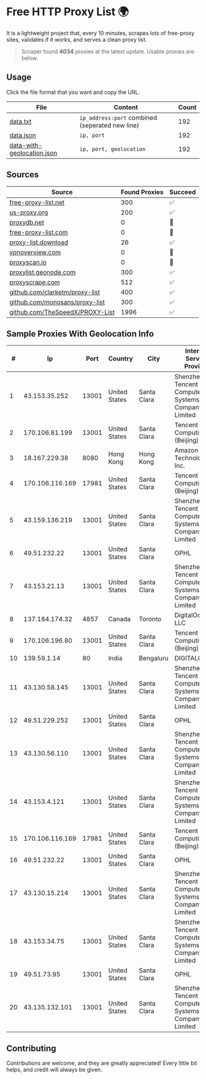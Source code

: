 
# Free HTTP Proxy List 🌍

It is a lightweight project that, every 10 minutes, scrapes lots of free-proxy sites, validates if it works, and serves a clean proxy list.


> Scraper found **4034** proxies at the latest update. Usable proxies are below.

## Usage

Click the file format that you want and copy the URL.


|File|Content|Count|
|----|-------|-----|
|[data.txt](https://raw.githubusercontent.com/themiralay/Proxy-List-World/master/data.txt)|`ip_address:port` combined (seperated new line)|192|
|[data.json](https://raw.githubusercontent.com/themiralay/Proxy-List-World/master/data.json)|`ip, port`|192|
|[data-with-geolocation.json](https://raw.githubusercontent.com/themiralay/Proxy-List-World/master/data-with-geolocation.json)|`ip, port, geolocation`|192|

## Sources

|Source|Found Proxies|Succeed|
|------|-------------|-------|
|[free-proxy-list.net](https://free-proxy-list.net)|300|✅|
|[us-proxy.org](https://www.us-proxy.org)|200|✅|
|[proxydb.net](http://proxydb.net)|0|🚫|
|[free-proxy-list.com](https://free-proxy-list.com/?page=&port=&type%5B%5D=http&type%5B%5D=https&up_time=0&search=Search)|0|🚫|
|[proxy-list.download](https://www.proxy-list.download/HTTP)|26|✅|
|[vpnoverview.com](https://vpnoverview.com/privacy/anonymous-browsing/free-proxy-servers)|0|🚫|
|[proxyscan.io](https://www.proxyscan.io)|0|🚫|
|[proxylist.geonode.com](https://proxylist.geonode.com/api/proxy-list?limit=300&page=1&sort_by=lastChecked&sort_type=desc&protocols=http,https)|300|✅|
|[proxyscrape.com](https://api.proxyscrape.com/v2/?request=displayproxies&protocol=http&timeout=10000&country=all&ssl=all&anonymity=all)|512|✅|
|[github.com/clarketm/proxy-list](https://raw.githubusercontent.com/clarketm/proxy-list/master/proxy-list-raw.txt)|400|✅|
|[github.com/monosans/proxy-list](https://raw.githubusercontent.com/monosans/proxy-list/main/proxies/http.txt)|300|✅|
|[github.com/TheSpeedX/PROXY-List](https://raw.githubusercontent.com/TheSpeedX/PROXY-List/master/http.txt)|1996|✅|


## Sample Proxies With Geolocation Info

|#|Ip|Port|Country|City|Internet Service Provider|
|-|--|----|-------|----|-------------------------|
|1|43.153.35.252|13001|United States|Santa Clara|Shenzhen Tencent Computer Systems Company Limited|
|2|170.106.81.199|13001|United States|Santa Clara|Tencent Cloud Computing (Beijing) Co|
|3|18.167.229.38|8080|Hong Kong|Hong Kong|Amazon Technologies Inc.|
|4|170.106.116.169|17981|United States|Santa Clara|Tencent Cloud Computing (Beijing) Co|
|5|43.159.136.219|13001|United States|Santa Clara|Shenzhen Tencent Computer Systems Company Limited|
|6|49.51.232.22|13001|United States|Santa Clara|OPHL|
|7|43.153.21.13|13001|United States|Santa Clara|Shenzhen Tencent Computer Systems Company Limited|
|8|137.184.174.32|4857|Canada|Toronto|DigitalOcean, LLC|
|9|170.106.196.80|13001|United States|Santa Clara|Tencent Cloud Computing (Beijing) Co|
|10|139.59.1.14|80|India|Bengaluru|DIGITALOCEAN|
|11|43.130.58.145|13001|United States|Santa Clara|Shenzhen Tencent Computer Systems Company Limited|
|12|49.51.229.252|13001|United States|Santa Clara|OPHL|
|13|43.130.56.110|13001|United States|Santa Clara|Shenzhen Tencent Computer Systems Company Limited|
|14|43.153.4.121|13001|United States|Santa Clara|Shenzhen Tencent Computer Systems Company Limited|
|15|170.106.116.169|17981|United States|Santa Clara|Tencent Cloud Computing (Beijing) Co|
|16|49.51.232.22|13001|United States|Santa Clara|OPHL|
|17|43.130.15.214|13001|United States|Santa Clara|Shenzhen Tencent Computer Systems Company Limited|
|18|43.153.34.75|13001|United States|Santa Clara|Shenzhen Tencent Computer Systems Company Limited|
|19|49.51.73.95|13001|United States|Santa Clara|OPHL|
|20|43.135.132.101|13001|United States|Santa Clara|Shenzhen Tencent Computer Systems Company Limited|



## Contributing

Contributions are welcome, and they are greatly appreciated! Every
little bit helps, and credit will always be given.

